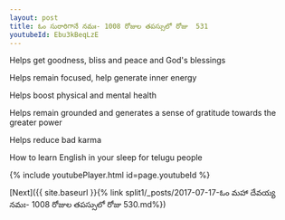 ```yaml
---
layout: post
title: ఓం సురారిగానే నమః- 1008 రోజుల తపస్సులో రోజు  531
youtubeId: Ebu3kBeqLzE
---
```

 
 
Helps get goodness, bliss and peace and God's blessings
 
Helps remain focused, help generate inner energy 
 
Helps boost physical and mental health 
 
Helps remain grounded and generates a sense of gratitude towards the greater power 
 
Helps reduce bad karma
 
How to learn English in your sleep for telugu people
 
 
 
 


{% include youtubePlayer.html id=page.youtubeId %}
 
[Next]({{ site.baseurl }}{% link split1/_posts/2017-07-17-ఓం మహా దేవయ్య నమః- 1008 రోజుల తపస్సులో రోజు  530.md%})
 
